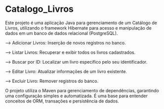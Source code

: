 # Catalogo_Livros
 Este projeto é uma aplicação Java para gerenciamento de um Catálogo de Livros, utilizando o framework Hibernate para acesso e manipulação de dados em um banco de dados relacional (PostgreSQL). 
 
--> Adicionar Livros: Inserção de novos registros no banco.

--> Listar Livros: Recuperar e exibir todos os livros cadastrados.
 
--> Buscar por ID: Localizar um livro específico pelo seu identificador.

--> Editar Livro: Atualizar informações de um livro existente.

--> Excluir Livro: Remover registros do banco.

O projeto utiliza o Maven para gerenciamento de dependências, garantindo uma configuração simples e automatizada. É uma base para entender conceitos de ORM, transações e persistência de dados.







